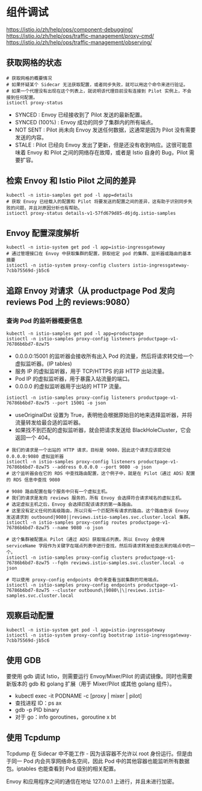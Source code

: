 # 组件调试

<https://istio.io/zh/help/ops/component-debugging/>
<https://istio.io/zh/help/ops/traffic-management/proxy-cmd/>
<https://istio.io/zh/help/ops/traffic-management/observing/>

## 获取网格的状态

```shell
# 获取网格的概要情况
# 如果怀疑某个 Sidecar 无法获取配置，或者同步失败，就可以用这个命令来进行验证。
# 如果一个代理没有出现在这个列表上，就说明该代理目前没有连接到 Pilot 实例上，不会接到任何配置。
istioctl proxy-status
```

- SYNCED : Envoy 已经接收到了 Pilot 发送的最新配置。
- SYNCED (100%)  : Envoy 成功的同步了集群内的所有端点。
- NOT SENT : Pilot 尚未向 Envoy 发送任何数据，这通常是因为 Pilot 没有需要发送的内容。
- STALE : Pilot 已经向 Envoy 发出了更新，但是还没有收到响应。这很可能意味着 Envoy 和 Pilot 之间的网络存在故障，或者是 Istio 自身的 Bug，Pilot 需要扩容。

## 检索 Envoy 和 Istio Pilot 之间的差异

```shell
kubectl -n istio-samples get pod -l app=details
# 获取 Envoy 已经载入的配置和 Pilot 将要发送的配置之间的差异，这有助于识别同步失败的问题，并且对原因分析也有帮助。
istioctl proxy-status details-v1-57fd679d85-d6jdg.istio-samples
```

## Envoy 配置深度解析

```shell
kubectl -n istio-system get pod -l app=istio-ingressgateway
# 通过管理接口在 Envoy 中获取集群的配置，获取给定 pod 的集群、监听器或路由的基本摘要
istioctl -n istio-system proxy-config clusters istio-ingressgateway-7cbb75569d-jb5c6
```

## 追踪 Envoy 对请求（从 productpage Pod 发向 reviews Pod 上的 reviews:9080）

### 查询 Pod 的监听器概要信息

```shell
kubectl -n istio-samples get pod -l app=productpage
istioctl -n istio-samples proxy-config listeners productpage-v1-76786b6bd7-8zw75
```

- 0.0.0.0:15001 的监听器会接收所有出入 Pod 的流量，然后将请求转交给一个虚拟监听器。(IP tables)
- 服务 IP 的虚拟监听器，用于 TCP/HTTPS 的非 HTTP 出站流量。
- Pod IP 的虚拟监听器，用于暴露入站流量的端口。
- 0.0.0.0 的虚拟监听器用于出站的 HTTP 流量。

```shell
istioctl -n istio-samples proxy-config listeners productpage-v1-76786b6bd7-8zw75 --port 15001 -o json
```

- useOriginalDst 设置为 True，表明他会根据原始目的地来选择监听器，并将流量转发给最合适的监听器。
- 如果找不到匹配的虚拟监听器，就会把请求发送给 BlackHoleCluster，它会返回一个 404。

```shell
# 我们的请求是一个出站的 HTTP 请求，目标是 9080，因此这个请求应该提交给 0.0.0.0:9080 虚拟监听器
istioctl -n istio-samples proxy-config listeners productpage-v1-76786b6bd7-8zw75 --address 0.0.0.0 --port 9080 -o json
# 这个监听器会在它的 RDS 中查找路由配置，这个例子中，就是在 Pilot（通过 ADS）配置的 RDS 信息中查找 9080
```

```shell
# 9080 路由配置在每个服务中只有一个虚拟主机。
# 我们的请求是发向 reviews 服务的，所有 Envoy 会选择符合请求域名的虚拟主机。
# 选定虚拟主机之后，Envoy 会选择匹配该请求的第一条路由。
# 这里没有定义任何的高级路由，所以只有一个匹配所有请求的路由。这个路由告诉 Envoy 发送请求到 outbound|9080||reviews.istio-samples.svc.cluster.local 集群。
istioctl -n istio-samples proxy-config routes productpage-v1-76786b6bd7-8zw75 --name 9080 -o json
```

```shell
# 这个集群被配置从 Pilot（通过 ADS）获取端点列表。所以 Envoy 会使用 serviceName 字段作为关键字在端点列表中进行查找，然后将请求转发给查出来的端点中的一个。
istioctl -n istio-samples proxy-config clusters productpage-v1-76786b6bd7-8zw75 --fqdn reviews.istio-samples.svc.cluster.local -o json
```

```shell
# 可以使用 proxy-config endpoints 命令来查看当前集群的可用端点。
istioctl -n istio-samples proxy-config endpoints productpage-v1-76786b6bd7-8zw75 --cluster outbound\|9080\|\|reviews.istio-samples.svc.cluster.local
```

## 观察启动配置

```shell
kubectl -n istio-system get pod -l app=istio-ingressgateway
istioctl -n istio-system proxy-config bootstrap istio-ingressgateway-7cbb75569d-jb5c6
```

## 使用 GDB

要使用 gdb 调试 Istio，则需要运行 Envoy/Mixer/Pilot 的调试镜像。同时也需要新版本的 gdb 和 golang 扩展（用于 Mixer/Pilot 或其他 golang 组件）。

- kubectl exec -it PODNAME -c [proxy | mixer | pilot]
- 查找进程 ID：ps ax
- gdb -p PID binary
- 对于 go：info goroutines，goroutine x bt

## 使用 Tcpdump

Tcpdump 在 Sidecar 中不能工作 - 因为该容器不允许以 root 身份运行。但是由于同一 Pod 内会共享网络命名空间，因此 Pod 中的其他容器也能监听所有数据包。iptables 也能查看到 Pod 级别的相关配置。

Envoy 和应用程序之间的通信在地址 127.0.0.1 上进行，并且未进行加密。
